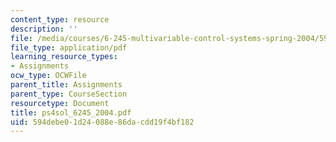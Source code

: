 ```yaml
---
content_type: resource
description: ''
file: /media/courses/6-245-multivariable-control-systems-spring-2004/594debe01d24088e86dacdd19f4bf182_ps4sol_6245_2004.pdf
file_type: application/pdf
learning_resource_types:
- Assignments
ocw_type: OCWFile
parent_title: Assignments
parent_type: CourseSection
resourcetype: Document
title: ps4sol_6245_2004.pdf
uid: 594debe0-1d24-088e-86da-cdd19f4bf182
---
```

